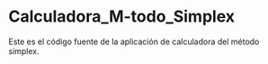 # Calculadora_M-todo_Simplex
Este es el código fuente de la aplicación de calculadora del método simplex. 
